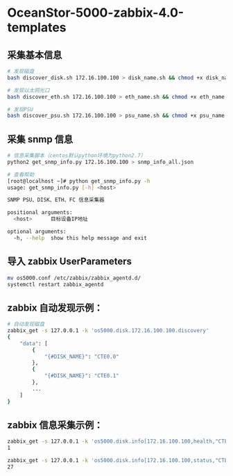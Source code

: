 # OceanStor-5000-zabbix-4.0-templates

## 采集基本信息

```bash
# 发现磁盘
bash discover_disk.sh 172.16.100.100 > disk_name.sh && chmod +x disk_name.sh

# 发现以太网光口
bash discover_eth.sh 172.16.100.100 > eth_name.sh && chmod +x eth_name.sh

# 发现PSU
bash discover_psu.sh 172.16.100.100 > psu_name.sh && chmod +x psu_name.sh
```

## 采集 snmp 信息

```bash
# 信息采集脚本（centos默认python环境为python2.7）
python2 get_snmp_info.py 172.16.100.100 > snmp_info_all.json

# 查看帮助
[root@localhost ~]# python get_snmp_info.py -h
usage: get_snmp_info.py [-h] <host>

SNMP PSU、DISK、ETH、FC 信息采集器

positional arguments:
  <host>      目标设备IP地址

optional arguments:
  -h, --help  show this help message and exit

```

## 导入 zabbix UserParameters

```bash
mv os5000.conf /etc/zabbix/zabbix_agentd.d/
systemctl restart zabbix_agentd
```

## zabbix 自动发现示例：

```bash
# 自动发现磁盘
zabbix_get -s 127.0.0.1 -k 'os5000.disk.172.16.100.100.discovery'
{
    "data": [
        {
            "{#DISK_NAME}": "CTE0.0"
        },
        {
            "{#DISK_NAME}": "CTE0.1"
        },
        ...
    ]
}

```

## zabbix 信息采集示例：

```bash
zabbix_get -s 127.0.0.1 -k 'os5000.disk.info[172.16.100.100,health,"CTE0.0"]'
1

zabbix_get -s 127.0.0.1 -k 'os5000.disk.info[172.16.100.100,status,"CTE0.0"]'
27
```
